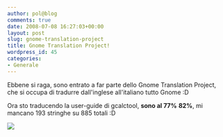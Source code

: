 ```yaml
---
author: pol@blog
comments: true
date: 2008-07-08 16:27:03+00:00
layout: post
slug: gnome-translation-project
title: Gnome Translation Project!
wordpress_id: 45
categories:
- Generale
---
```


Ebbene si raga, sono entrato a far parte dello Gnome Translation Project, che si occupa di tradurre dall'inglese all'italiano tutto Gnome :D

Ora sto traducendo la user-guide di gcalctool, **sono al 77%** **82%**, mi mancano 193 stringhe su 885 totali :D

[![](http://www.allfreeportal.com/imghost/thumbs/343125Schermata.png)](http://www.allfreeportal.com/imghost/viewer.php?id=343125Schermata.png)
